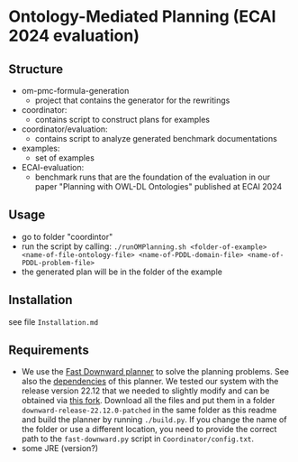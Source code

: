 # Ontology-Mediated Planning (ECAI 2024 evaluation)

## Structure
- om-pmc-formula-generation
    - project that contains the generator for the rewritings
- coordinator:
    - contains script to construct plans for examples
- coordinator/evaluation:
    - contains script to analyze generated benchmark documentations
- examples:
    - set of examples
- ECAI-evaluation:
    - benchmark runs that are the foundation of the evaluation in our paper "Planning with OWL-DL Ontologies" published at ECAI 2024

## Usage
- go to folder "coordintor"
- run the script by calling: `./runOMPlanning.sh <folder-of-example> <name-of-file-ontology-file> <name-of-PDDL-domain-file> <name-of-PDDL-problem-file>`
- the generated plan will be in the folder of the example

## Installation
see file `Installation.md`

## Requirements
- We use the [Fast Downward planner](https://www.fast-downward.org/HomePage) to solve the planning problems. See also the [dependencies](https://www.fast-downward.org/ObtainingAndRunningFastDownward) of this planner. We tested our system with the release version 22.12 that we needed to slightly modify and can be obtained via [this fork](https://github.com/remaro-network/downward/tree/release_22_12_0). Download all the files and put them in a folder `downward-release-22.12.0-patched` in the same folder as this readme and build the planner by running `./build.py`. If you change the name of the folder or use a different location, you need to provide the correct path to the `fast-downward.py` script in `Coordinator/config.txt`.
- some JRE (version?)
